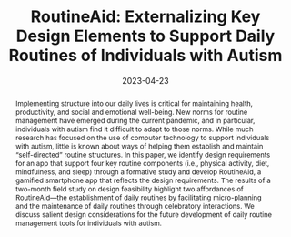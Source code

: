 ---
title: "RoutineAid: Externalizing Key Design Elements to Support Daily Routines of Individuals with Autism"
year: 2023
date: 2023-04-23
authors:
  - Bogoan Kim
  - Sung-In Kim
  - Sangwon Park
  - Hee Jeong Yoo
  - Hwajung Hong
  - Kyungsik Han
thumbnail: 'https://i.ytimg.com/vi/Eln3-DpU0pA/maxresdefault.jpg'
venue: CHI'23
venue_full: "Proceedings of the 2023 CHI Conference on Human Factors in Computing Systems"
abstract: "Implementing structure into our daily lives is critical for maintaining health, productivity, and social and emotional well-being. New norms for routine management have emerged during the current pandemic, and in particular, individuals with autism find it difficult to adapt to those norms. While much research has focused on the use of computer technology to support individuals with autism, little is known about ways of helping them establish and maintain “self-directed” routine structures. In this paper, we identify design requirements for an app that support four key routine components (i.e., physical activity, diet, mindfulness, and sleep) through a formative study and develop RoutineAid, a gamified smartphone app that reflects the design requirements. The results of a two-month field study on design feasibility highlight two affordances of RoutineAid—the establishment of daily routines by facilitating micro-planning and the maintenance of daily routines through celebratory interactions. We discuss salient design considerations for the future development of daily routine management tools for individuals with autism."
award: ""
video: ""
pdf: "https://dl.acm.org/doi/pdf/10.1145/3544548.3581048"
slide: ""
bibtex: |-
  @inproceedings{kim2023routineaid,
    title={RoutineAid: Externalizing Key Design Elements to Support Daily Routines of Individuals with Autism},
    author={Kim, Bogoan and Kim, Sung-In and Park, Sangwon and Yoo, Hee Jeong and Hong, Hwajung and Han, Kyungsik},
    booktitle={Proceedings of the 2023 CHI Conference on Human Factors in Computing Systems},
    pages={1--18},
    year={2023}
    }
category: 
  - "Healthcare"
  - "Autism"
---